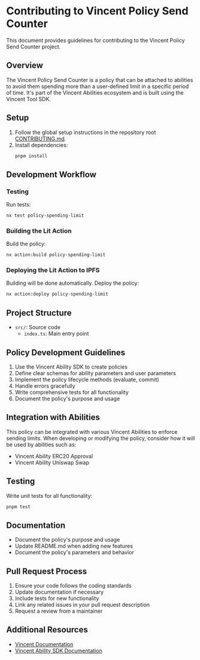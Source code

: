 # Contributing to Vincent Policy Send Counter

This document provides guidelines for contributing to the Vincent Policy Send Counter project.

## Overview

The Vincent Policy Send Counter is a policy that can be attached to abilities to avoid them spending more than a user-defined limit in a specific period of time. It's part of the Vincent Abilities ecosystem and is built using the Vincent Tool SDK.

## Setup

1. Follow the global setup instructions in the repository root [CONTRIBUTING.md](../../../CONTRIBUTING.md).
2. Install dependencies:
   ```bash
   pnpm install
   ```

## Development Workflow

### Testing

Run tests:

```bash
nx test policy-spending-limit
```

### Building the Lit Action

Build the policy:

```bash
nx action:build policy-spending-limit
```

### Deploying the Lit Action to IPFS

Building will be done automatically. Deploy the policy:

```bash
nx action:deploy policy-spending-limit
```

## Project Structure

- `src/`: Source code
  - `index.ts`: Main entry point

## Policy Development Guidelines

1. Use the Vincent Ability SDK to create policies
2. Define clear schemas for ability parameters and user parameters
3. Implement the policy lifecycle methods (evaluate, commit)
4. Handle errors gracefully
5. Write comprehensive tests for all functionality
6. Document the policy's purpose and usage

## Integration with Abilities

This policy can be integrated with various Vincent Abilities to enforce sending limits. When developing or modifying the policy, consider how it will be used by abilities such as:

- Vincent Ability ERC20 Approval
- Vincent Ability Uniswap Swap

## Testing

Write unit tests for all functionality:

```bash
pnpm test
```

## Documentation

- Document the policy's purpose and usage
- Update README.md when adding new features
- Document the policy's parameters and behavior

## Pull Request Process

1. Ensure your code follows the coding standards
2. Update documentation if necessary
3. Include tests for new functionality
4. Link any related issues in your pull request description
5. Request a review from a maintainer

## Additional Resources

- [Vincent Documentation](https://docs.heyvincent.ai/)
- [Vincent Ability SDK Documentation](../../libs/ability-sdk/README.md)
